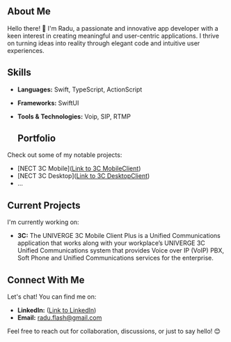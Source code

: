 <!--
**radubirsan/radubirsan** is a ✨ _special_ ✨ repository because its `README.md` (this file) appears on your GitHub profile.

Here are some ideas to get you started:

- 🔭 I’m currently working on ...
- 🌱 I’m currently learning ...
- 👯 I’m looking to collaborate on ...
- 🤔 I’m looking for help with ...
- 💬 Ask me about ...
- 📫 How to reach me: ...
- 😄 Pronouns: ...
- ⚡ Fun fact: ...
-->


## About Me

Hello there! 👋 I'm Radu, a passionate and innovative app developer with a keen interest in creating meaningful and user-centric applications. I thrive on turning ideas into reality through elegant code and intuitive user experiences.

## Skills

- **Languages:** Swift, TypeScript, ActionScript
- **Frameworks:** SwiftUI
- **Tools & Technologies:** Voip, SIP, RTMP

  ## Portfolio

Check out some of my notable projects:

- [NECT 3C Mobile]([Link to 3C MobileClient](https://apps.apple.com/ec/app/univerge-3c-mobile-client-plus/id1552123885?l=en))
- [NECT 3C Desktop]([Link to 3C DesktopClient](https://th.nec.com/en_TH/product/telephony/u3c/ucclient.html))
- ...

## Current Projects

I'm currently working on:

- **3C:** The UNIVERGE 3C Mobile Client Plus is a Unified Communications application that works along with your workplace’s UNIVERGE 3C Unified Communications system that provides Voice over IP (VoIP) PBX, Soft Phone and Unified Communications services for the enterprise.


## Connect With Me

Let's chat! You can find me on:

- **LinkedIn:** ([Link to LinkedIn](https://www.linkedin.com/in/birsan-radu/))
- **Email:** radu.flash@gmail.com

Feel free to reach out for collaboration, discussions, or just to say hello! 😊



